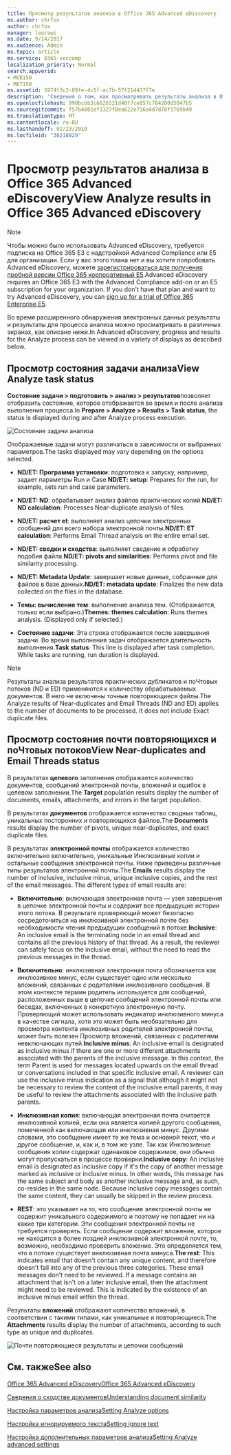 ```yaml
---
title: Просмотр результатов анализа в Office 365 Advanced eDiscovery
ms.author: chrfox
author: chrfox
manager: laurawi
ms.date: 9/14/2017
ms.audience: Admin
ms.topic: article
ms.service: O365-seccomp
localization_priority: Normal
search.appverid:
- MOE150
- MET150
ms.assetid: 5974f3c2-89fe-4c5f-ac7b-57f214437f7e
description: 'Сведения о том, как просматривать результаты анализа в Office 365 Advanced eDiscovery, включая определения отображаемых параметров задачи.  '
ms.openlocfilehash: 990bcbb3c6626521d40f7ce057c764200d5047b5
ms.sourcegitcommit: f57b4001ef1327f0ea622e716a4d7d78f1769b49
ms.translationtype: MT
ms.contentlocale: ru-RU
ms.lasthandoff: 02/23/2019
ms.locfileid: "30218829"
---
```

# <a name="view-analyze-results-in-office-365-advanced-ediscovery"></a><span data-ttu-id="d1cb2-103">Просмотр результатов анализа в Office 365 Advanced eDiscovery</span><span class="sxs-lookup"><span data-stu-id="d1cb2-103">View Analyze results in Office 365 Advanced eDiscovery</span></span>

> [!NOTE]
> <span data-ttu-id="d1cb2-p101">Чтобы можно было использовать Advanced eDiscovery, требуется подписка на Office 365 E3 с надстройкой Advanced Compliance или E5 для организации. Если у вас этого плана нет и вы хотите попробовать Advanced eDiscovery, можете [зарегистрироваться для получения пробной версии Office 365 корпоративный E5](https://go.microsoft.com/fwlink/p/?LinkID=698279).</span><span class="sxs-lookup"><span data-stu-id="d1cb2-p101">Advanced eDiscovery requires an Office 365 E3 with the Advanced Compliance add-on or an E5 subscription for your organization. If you don't have that plan and want to try Advanced eDiscovery, you can [sign up for a trial of Office 365 Enterprise E5](https://go.microsoft.com/fwlink/p/?LinkID=698279).</span></span> 
  
<span data-ttu-id="d1cb2-106">Во время расширенного обнаружения электронных данных результаты и результаты для процесса анализа можно просматривать в различных экранах, как описано ниже.</span><span class="sxs-lookup"><span data-stu-id="d1cb2-106">In Advanced eDiscovery, progress and results for the Analyze process can be viewed in a variety of displays as described below.</span></span>
  
## <a name="view-analyze-task-status"></a><span data-ttu-id="d1cb2-107">Просмотр состояния задачи анализа</span><span class="sxs-lookup"><span data-stu-id="d1cb2-107">View Analyze task status</span></span>

<span data-ttu-id="d1cb2-108">**Состояние задачи \> подготовить \> анализ \> результатов**позволяет отобразить состояние, которое отображается во время и после анализа выполнения процесса.</span><span class="sxs-lookup"><span data-stu-id="d1cb2-108">In **Prepare \> Analyze \> Results \> Task status**, the status is displayed during and after Analyze process execution.</span></span> 
  
![Состояние задачи анализа](media/d0372978-ce08-4f4e-a1fc-aa918ae44364.png)
  
<span data-ttu-id="d1cb2-110">Отображаемые задачи могут различаться в зависимости от выбранных параметров.</span><span class="sxs-lookup"><span data-stu-id="d1cb2-110">The tasks displayed may vary depending on the options selected.</span></span> 
  
- <span data-ttu-id="d1cb2-111">**ND/ET: Программа установки**: подготовка к запуску, например, задает параметры Run и Case.</span><span class="sxs-lookup"><span data-stu-id="d1cb2-111">**ND/ET: setup**: Prepares for the run, for example, sets run and case parameters.</span></span>
    
- <span data-ttu-id="d1cb2-112">**ND/ET: ND**: обрабатывает анализ файлов практических копий.</span><span class="sxs-lookup"><span data-stu-id="d1cb2-112">**ND/ET: ND calculation**: Processes Near-duplicate analysis of files.</span></span>
    
- <span data-ttu-id="d1cb2-113">**ND/ET: расчет et**: выполняет анализ цепочки электронных сообщений для всего набора электронной почты.</span><span class="sxs-lookup"><span data-stu-id="d1cb2-113">**ND/ET: ET calculation**: Performs Email Thread analysis on the entire email set.</span></span>
    
- <span data-ttu-id="d1cb2-114">**ND/ET: сводки и сходства**: выполняет сведение и обработку подобия файла.</span><span class="sxs-lookup"><span data-stu-id="d1cb2-114">**ND/ET: pivots and similarities**: Performs pivot and file similarity processing.</span></span>
    
- <span data-ttu-id="d1cb2-115">**ND/ET: Metadata Update**: завершает новые данные, собранные для файлов в базе данных.</span><span class="sxs-lookup"><span data-stu-id="d1cb2-115">**ND/ET: metadata update**: Finalizes the new data collected on the files in the database.</span></span>
    
- <span data-ttu-id="d1cb2-p102">**Темы: вычисление тем**: выполнение анализа тем. (Отображается, только если выбрано.)</span><span class="sxs-lookup"><span data-stu-id="d1cb2-p102">**Themes: themes calculation**: Runs themes analysis. (Displayed only if selected.)</span></span>
    
- <span data-ttu-id="d1cb2-p103">**Состояние задачи**: Эта строка отображается после завершения задачи. Во время выполнения задач отображается длительность выполнения.</span><span class="sxs-lookup"><span data-stu-id="d1cb2-p103">**Task status**: This line is displayed after task completion. While tasks are running, run duration is displayed.</span></span>
    
> [!NOTE]
> <span data-ttu-id="d1cb2-p104">Результаты анализа результатов практических дубликатов и поЧтовых потоков (ND и ED) применяются к количеству обрабатываемых документов. В него не включены точные повторяющиеся файлы.</span><span class="sxs-lookup"><span data-stu-id="d1cb2-p104">The Analyze results of Near-duplicates and Email Threads (ND and ED) applies to the number of documents to be processed. It does not include Exact duplicate files.</span></span> 
  
## <a name="view-near-duplicates-and-email-threads-status"></a><span data-ttu-id="d1cb2-122">Просмотр состояния почти повторяющихся и поЧтовых потоков</span><span class="sxs-lookup"><span data-stu-id="d1cb2-122">View Near-duplicates and Email Threads status</span></span>

<span data-ttu-id="d1cb2-123">В результатах **целевого** заполнения отображается количество документов, сообщений электронной почты, вложений и ошибок в целевом заполнении.</span><span class="sxs-lookup"><span data-stu-id="d1cb2-123">The **Target** population results display the number of documents, emails, attachments, and errors in the target population.</span></span> 
  
<span data-ttu-id="d1cb2-124">В результатах **документов** отображается количество сводных таблиц, уникальных посторонних и повторяющихся файлов.</span><span class="sxs-lookup"><span data-stu-id="d1cb2-124">The **Documents** results display the number of pivots, unique near-duplicates, and exact duplicate files.</span></span> 
  
<span data-ttu-id="d1cb2-p105">В результатах **электронной почты** отображается количество включительно включительно, уникальные Инклюзивные копии и остальные сообщения электронной почты. Ниже приведены различные типы результатов электронной почты.</span><span class="sxs-lookup"><span data-stu-id="d1cb2-p105">The **Emails** results display the number of inclusive, inclusive minus, unique inclusive copies, and the rest of the email messages. The different types of email results are:</span></span> 
  
- <span data-ttu-id="d1cb2-p106">**Включительно**: включающая электронная почта — узел завершения в цепочке электронной почты и содержит все предыдущие истории этого потока. В результате проверяющий может безопасно сосредоточиться на инклюзивной электронной почте без необходимости чтения предыдущих сообщений в потоке.</span><span class="sxs-lookup"><span data-stu-id="d1cb2-p106">**Inclusive**: An inclusive email is the terminating node in an email thread and contains all the previous history of that thread. As a result, the reviewer can safely focus on the inclusive email, without the need to read the previous messages in the thread.</span></span> 
    
- <span data-ttu-id="d1cb2-p107">**Включительно**: инклюзивная электронная почта обозначается как инклюзивное минус, если существует одно или несколько вложений, связанных с родителями инклюзивного сообщения. В этом контексте термин родитель используется для сообщений, расположенных выше в цепочке сообщений электронной почты или беседах, включенных в конкретную электронную почту. Проверяющий может использовать индикатор инклюзивного минуса в качестве сигнала, хотя это может быть необязательно для просмотра контента инклюзивных родителей электронной почты, может быть полезен Просмотр вложений, связанных с родителями невключающих путей.</span><span class="sxs-lookup"><span data-stu-id="d1cb2-p107">**Inclusive minus**: An inclusive email is designated as inclusive minus if there are one or more different attachments associated with the parents of the inclusive message. In this context, the term Parent is used for messages located upwards on the email thread or conversations included in that specific inclusive email. A reviewer can use the inclusive minus indication as a signal that although it might not be necessary to review the content of the inclusive email parents, it may be useful to review the attachments associated with the inclusive path parents.</span></span> 
    
- <span data-ttu-id="d1cb2-p108">**Инклюзивная копия**: включающая электронная почта считается инклюзивной копией, если она является копией другого сообщения, помеченной как включающая или инклюзивная минус. Другими словами, это сообщение имеет те же тема и основной текст, что и другое сообщение, и, как и, в том же узле. Так как Инклюзивные сообщения копии содержат одинаковое содержимое, они обычно могут пропускаться в процессе проверки.</span><span class="sxs-lookup"><span data-stu-id="d1cb2-p108">**Inclusive copy**: An inclusive email is designated as inclusive copy if it's the copy of another message marked as inclusive or inclusive minus. In other words, this message has the same subject and body as another inclusive message and, as such, co-resides in the same node. Because inclusive copy messages contain the same content, they can usually be skipped in the review process.</span></span> 
    
- <span data-ttu-id="d1cb2-p109">**REST**: это указывает на то, что сообщение электронной почты не содержит уникального содержимого и поэтому не попадает ни на какие три категории. Эти сообщения электронной почты не требуется проверять. Если сообщение содержит вложение, которое не находится в более поздней инклюзивной электронной почте, то, возможно, необходимо проверить вложение. Это определяется тем, что в потоке существует инклюзивная почта минуса.</span><span class="sxs-lookup"><span data-stu-id="d1cb2-p109">**The rest**: This indicates email that doesn't contain any unique content, and therefore doesn't fall into any of the previous three categories. These email messages don't need to be reviewed. If a message contains an attachment that isn't on a later inclusive email, then the attachment might need to be reviewed. This is indicated by the existence of an inclusive minus email within the thread.</span></span>
    
<span data-ttu-id="d1cb2-139">Результаты **вложений** отображают количество вложений, в соответствии с такими типами, как уникальные и повторяющиеся.</span><span class="sxs-lookup"><span data-stu-id="d1cb2-139">The **Attachments** results display the number of attachments, according to such type as unique and duplicates.</span></span> 
  
![Почти повторяющиеся результаты и цепочки сообщений](media/54491303-0ee3-4739-b42e-d1ee486842fd.png)
  
## <a name="see-also"></a><span data-ttu-id="d1cb2-141">См. также</span><span class="sxs-lookup"><span data-stu-id="d1cb2-141">See also</span></span>

[<span data-ttu-id="d1cb2-142">Office 365 Advanced eDiscovery</span><span class="sxs-lookup"><span data-stu-id="d1cb2-142">Office 365 Advanced eDiscovery</span></span>](office-365-advanced-ediscovery.md)
  
[<span data-ttu-id="d1cb2-143">Сведения о сходстве документов</span><span class="sxs-lookup"><span data-stu-id="d1cb2-143">Understanding document similarity</span></span>](understand-document-similarity-in-advanced-ediscovery.md)
  
[<span data-ttu-id="d1cb2-144">Настройка параметров анализа</span><span class="sxs-lookup"><span data-stu-id="d1cb2-144">Setting Analyze options</span></span>](set-analyze-options-in-advanced-ediscovery.md)
  
[<span data-ttu-id="d1cb2-145">Настройка игнорируемого текста</span><span class="sxs-lookup"><span data-stu-id="d1cb2-145">Setting ignore text</span></span>](set-ignore-text-in-advanced-ediscovery.md)
  
[<span data-ttu-id="d1cb2-146">Настройка дополнительных параметров анализа</span><span class="sxs-lookup"><span data-stu-id="d1cb2-146">Setting Analyze advanced settings</span></span>](view-analyze-results-in-advanced-ediscovery.md)

